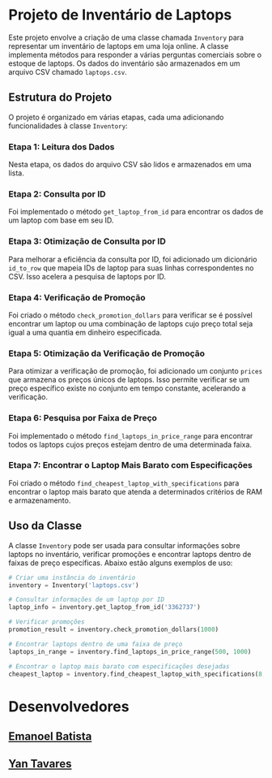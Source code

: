 # Projeto de Inventário de Laptops

Este projeto envolve a criação de uma classe chamada `Inventory` para representar um inventário de laptops em uma loja online. A classe implementa métodos para responder a várias perguntas comerciais sobre o estoque de laptops. Os dados do inventário são armazenados em um arquivo CSV chamado `laptops.csv`.

## Estrutura do Projeto

O projeto é organizado em várias etapas, cada uma adicionando funcionalidades à classe `Inventory`:

### Etapa 1: Leitura dos Dados

Nesta etapa, os dados do arquivo CSV são lidos e armazenados em uma lista.

### Etapa 2: Consulta por ID

Foi implementado o método `get_laptop_from_id` para encontrar os dados de um laptop com base em seu ID.

### Etapa 3: Otimização de Consulta por ID

Para melhorar a eficiência da consulta por ID, foi adicionado um dicionário `id_to_row` que mapeia IDs de laptop para suas linhas correspondentes no CSV. Isso acelera a pesquisa de laptops por ID.

### Etapa 4: Verificação de Promoção

Foi criado o método `check_promotion_dollars` para verificar se é possível encontrar um laptop ou uma combinação de laptops cujo preço total seja igual a uma quantia em dinheiro especificada.

### Etapa 5: Otimização da Verificação de Promoção

Para otimizar a verificação de promoção, foi adicionado um conjunto `prices` que armazena os preços únicos de laptops. Isso permite verificar se um preço específico existe no conjunto em tempo constante, acelerando a verificação.

### Etapa 6: Pesquisa por Faixa de Preço

Foi implementado o método `find_laptops_in_price_range` para encontrar todos os laptops cujos preços estejam dentro de uma determinada faixa.

### Etapa 7: Encontrar o Laptop Mais Barato com Especificações

Foi criado o método `find_cheapest_laptop_with_specifications` para encontrar o laptop mais barato que atenda a determinados critérios de RAM e armazenamento.

## Uso da Classe

A classe `Inventory` pode ser usada para consultar informações sobre laptops no inventário, verificar promoções e encontrar laptops dentro de faixas de preço específicas. Abaixo estão alguns exemplos de uso:

```python
# Criar uma instância do inventário
inventory = Inventory('laptops.csv')

# Consultar informações de um laptop por ID
laptop_info = inventory.get_laptop_from_id('3362737')

# Verificar promoções
promotion_result = inventory.check_promotion_dollars(1000)

# Encontrar laptops dentro de uma faixa de preço
laptops_in_range = inventory.find_laptops_in_price_range(500, 1000)

# Encontrar o laptop mais barato com especificações desejadas
cheapest_laptop = inventory.find_cheapest_laptop_with_specifications(8, 256)
```
# Desenvolvedores

## [Emanoel Batista](https://github.com/EmanoelBatista)
## [Yan Tavares](https://github.com/yantvrs)